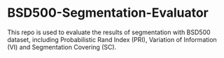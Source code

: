 # BSD500-Segmentation-Evaluator
This repo is used to evaluate the results of segmentation with BSD500 dataset, including Probabilistic Rand Index (PRI), Variation of Information (VI) and Segmentation Covering (SC).
